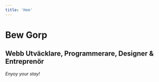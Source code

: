 ```yaml
---
title: 'Hem'
---
```


<h1 class="lg-heading">
    Bew 
    <span class="text-secondary">Gorp</span>
</h1>
<h2 class="sm-heading">
    Webb Utväcklare, Programmerare, Designer & Entreprenör
</h2>

<div class="index-content">
<div class="icons">
    <a href="#!">
        <i class="fab fa-twitter fa-2x"></i>
    </a>
    <a href="#!">
        <i class="fab fa-facebook fa-2x"></i>
    </a>
    <a href="#!">
        <i class="fab fa-linkedin fa-2x"></i>
    </a>
    <a href="#!">
        <i class="fab fa-github fa-2x"></i>
    </a>
</div>
<div class="allign-row-end">

<i>Enyoy your stay!</i>

</div>
</div>